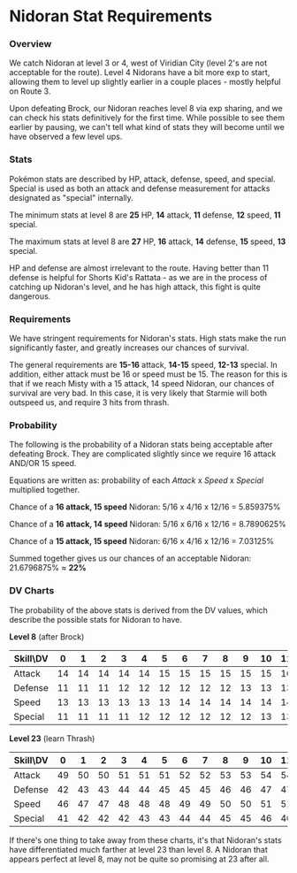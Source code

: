 # Nidoran Stat Requirements

### Overview

We catch Nidoran at level 3 or 4, west of Viridian City (level 2's are not acceptable for the route). Level 4 Nidorans have a bit more exp to start, allowing them to level up slightly earlier in a couple places - mostly helpful on Route 3.

Upon defeating Brock, our Nidoran reaches level 8 via exp sharing, and we can check his stats definitively for the first time. While possible to see them earlier by pausing, we can't tell what kind of stats they will become until we have observed a few level ups.

### Stats

Pokémon stats are described by HP, attack, defense, speed, and special. Special is used as both an attack and defense measurement for attacks designated as "special" internally.

The minimum stats at level 8 are **25** HP, **14** attack, **11** defense, **12** speed, **11** special.

The maximum stats at level 8 are **27** HP, **16** attack, **14** defense, **15** speed, **13** special.

HP and defense are almost irrelevant to the route. Having better than 11 defense is helpful for Shorts Kid's Rattata - as we are in the process of catching up Nidoran's level, and he has high attack, this fight is quite dangerous.

### Requirements

We have stringent requirements for Nidoran's stats. High stats make the run significantly faster, and greatly increases our chances of survival.

The general requirements are **15-16** attack, **14-15** speed, **12-13** special. In addition, either attack must be 16 or speed must be 15. The reason for this is that if we reach Misty with a 15 attack, 14 speed Nidoran, our chances of survival are very bad. In this case, it is very likely that Starmie will both outspeed us, and require 3 hits from thrash.

### Probability

The following is the probability of a Nidoran stats being acceptable after defeating Brock. They are complicated slightly since we require 16 attack AND/OR 15 speed.

Equations are written as: probability of each *Attack* x *Speed* x *Special* multiplied together.

Chance of a **16 attack, 15 speed** Nidoran: 5/16 x 4/16 x 12/16 = 5.859375%

Chance of a **16 attack, 14 speed** Nidoran: 5/16 x 6/16 x 12/16 = 8.7890625%

Chance of a **15 attack, 15 speed** Nidoran: 6/16 x 4/16 x 12/16 = 7.03125%

Summed together gives us our chances of an acceptable Nidoran: 21.6796875% ≈ **22%**

### DV Charts

The probability of the above stats is derived from the DV values, which describe the possible stats for Nidoran to have.

**Level 8** (after Brock)

| Skill\DV | 0  | 1  | 2  | 3  | 4  | 5  | 6  | 7  | 8  | 9  | 10 | 11 | 12 | 13 | 14 | 15 |
|----------|----|----|----|----|----|----|----|----|----|----|----|----|----|----|----|----|
| Attack   | 14 | 14 | 14 | 14 | 14 | 15 | 15 | 15 | 15 | 15 | 15 | 16 | 16 | 16 | 16 | 16 |
| Defense  | 11 | 11 | 11 | 12 | 12 | 12 | 12 | 12 | 12 | 13 | 13 | 13 | 13 | 13 | 13 | 14 |
| Speed    | 13 | 13 | 13 | 13 | 13 | 13 | 14 | 14 | 14 | 14 | 14 | 14 | 15 | 15 | 15 | 15 |
| Special  | 11 | 11 | 11 | 11 | 12 | 12 | 12 | 12 | 12 | 12 | 13 | 13 | 13 | 13 | 13 | 13 |

**Level 23** (learn Thrash)

| Skill\DV | 0  | 1  | 2  | 3  | 4  | 5  | 6  | 7  | 8  | 9  | 10 | 11 | 12 | 13 | 14 | 15 |
|----------|----|----|----|----|----|----|----|----|----|----|----|----|----|----|----|----|
| Attack   | 49 | 50 | 50 | 51 | 51 | 51 | 52 | 52 | 53 | 53 | 54 | 54 | 55 | 55 | 56 | 56 |
| Defense  | 42 | 43 | 43 | 44 | 44 | 45 | 45 | 45 | 46 | 46 | 47 | 47 | 48 | 48 | 49 | 49 |
| Speed    | 46 | 47 | 47 | 48 | 48 | 48 | 49 | 49 | 50 | 50 | 51 | 51 | 52 | 52 | 53 | 53 |
| Special  | 41 | 42 | 42 | 42 | 43 | 43 | 44 | 44 | 45 | 45 | 46 | 46 | 47 | 47 | 48 | 48 |

If there's one thing to take away from these charts, it's that Nidoran's stats have differentiated much farther at level 23 than level 8. A Nidoran that appears perfect at level 8, may not be quite so promising at 23 after all.
